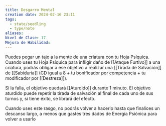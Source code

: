 ```yaml
---
title: Desgarro Mental
creation date: 2024-02-16 23:11
tags:
  - state/seedling
  - type/note
aliases: 
Nivel de Clase: 17
Mejora de Habilidad:
---
```

Puedes pegar un tajo a la mente de una criatura con tu Hoja Psíquica. Cuando uses tu Hoja Psíquica para infligir daño de [[Ataque Furtivo]] a una criatura, podrás obligar a ese objetivo a realizar una [[Tirada de Salvación]] de [[Sabiduría]] (CD igual a 8 + tu bonificador por competencia + tu modificador por [[Destreza]]).

Si la falla, el objetivo quedará [[Aturdido]] durante 1 minuto. El objetivo aturdido puede repetir la tirada
de salvación al final de cada uno de sus turnos y, si tiene éxito, se librará del efecto.

Cuando uses este rasgo, no podrás volver a hacerlo hasta que finalices un descanso largo, a menos que gastes tres dados de Energía Psiónica para volver a usarlo



